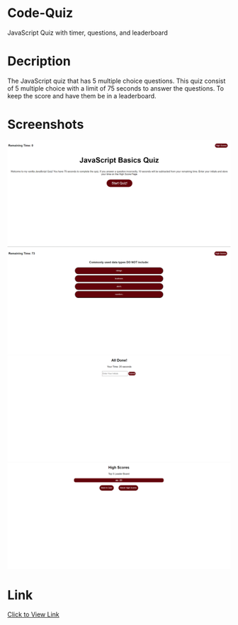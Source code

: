 # Code-Quiz
JavaScript Quiz with timer, questions, and leaderboard
# Decription
The JavaScript quiz that has 5 multiple choice questions. This quiz consist of 5 multiple choice with a limit of 75 seconds to answer the questions. To keep the score and have them be in a leaderboard.
# Screenshots
![Screenshot](./images/StartQuiz.png)
![Screenshot](./images/Questions.png)
![Screenshot](./images/LoginScore.png)
![Screenshot](./images/LeaderBoard.png)
# Link
[Click to View Link](https://rojas259.github.io/Code-Quiz/)